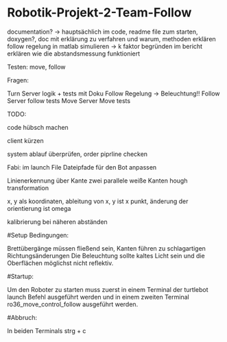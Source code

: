 # Robotik-Projekt-2-Team-Follow
documentation? -> hauptsächlich im code, readme file zum starten, doxygen?, doc mit erklärung zu verfahren und warum, methoden erklären
follow regelung in matlab simulieren -> k faktor begründen im bericht
erklären wie die abstandsmessung funktioniert

Testen: move, follow

 Fragen: 

Turn Server logik + tests mit Doku
Follow Regelung -> Beleuchtung!!
Follow Server
follow tests 
Move Server
Move tests



TODO:

code hübsch machen

client kürzen

system ablauf überprüfen, order piprline checken

Fabi: im launch File Dateipfade für den Bot anpassen


Linienerkennung über Kante
zwei parallele weiße Kanten
hough transformation

x, y als koordinaten, ableitung von x, y ist x punkt, änderung der orientierung ist omega

kalibrierung bei näheren abständen

#Setup Bedingungen:

Brettübergänge müssen fließend sein, Kanten führen zu schlagartigen Richtungsänderungen
Die Beleuchtung sollte kaltes Licht sein und die Oberflächen möglichst nicht reflektiv.

#Startup:

Um den Roboter zu starten muss zuerst in einem Terminal der turtlebot launch Befehl ausgeführt werden
und in einem zweiten Terminal ro36_move_control_follow ausgeführt werden.

#Abbruch:

In beiden Terminals strg + c


